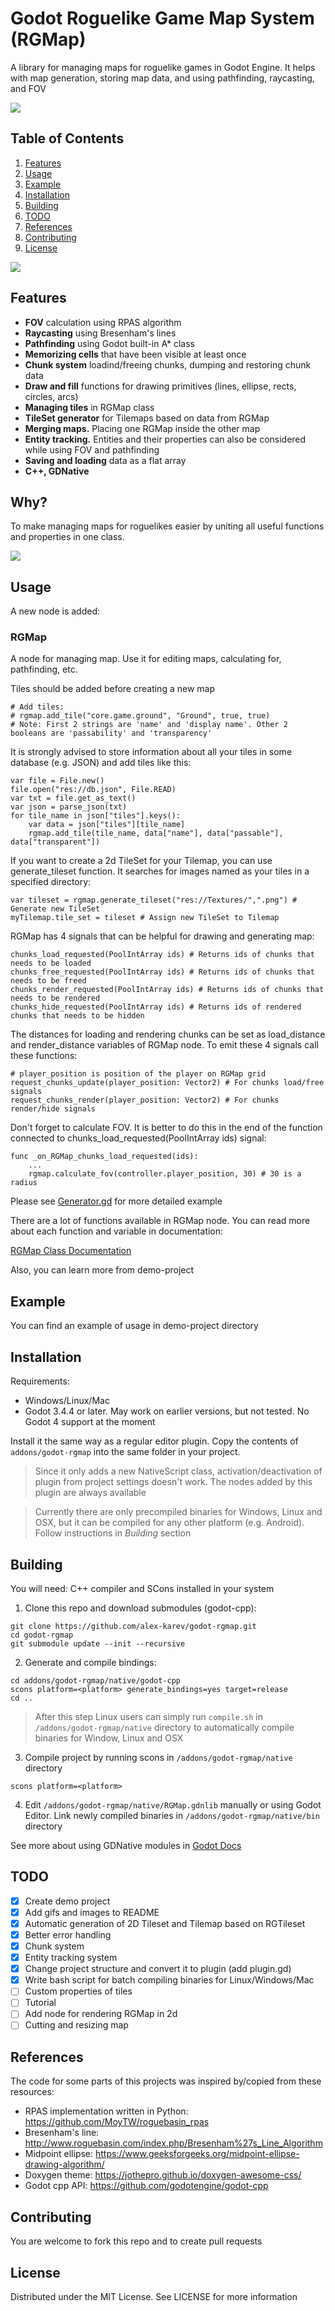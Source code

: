 # Godot Roguelike Game Map System (RGMap)

A library for managing maps for roguelike games in Godot Engine. It helps with map generation, storing map data, and using pathfinding, raycasting, and FOV

<img src="https://github.com/alex-karev/godot-rgmap/raw/main/addons/godot-rgmap/screenshots/demo.gif">

## Table of Contents

1. [Features](#features)
2. [Usage](#usage)
3. [Example](#example)
4. [Installation](#installation)
5. [Building](#building)
6. [TODO](#tODO)
7. [References](#references)
8. [Contributing](#contributing)
9. [License](#license)

<img src="https://github.com/alex-karev/godot-rgmap/raw/main/addons/godot-rgmap/screenshots/demo2.gif">

## Features
* **FOV** calculation using RPAS algorithm
* **Raycasting** using Bresenham's lines
* **Pathfinding** using Godot built-in A* class
* **Memorizing cells** that have been visible at least once
* **Chunk system** loadind/freeing chunks, dumping and restoring chunk data
* **Draw and fill** functions for drawing primitives (lines, ellipse, rects, circles, arcs)
* **Managing tiles** in RGMap class
* **TileSet generator** for Tilemaps based on data from RGMap
* **Merging maps.** Placing one RGMap inside the other map
* **Entity tracking.** Entities and their properties can also be considered while using FOV and pathfinding 
* **Saving and loading** data as a flat array
* **C++, GDNative**

## Why?
To make managing maps for roguelikes easier by uniting all useful functions and properties in one class.

<img src="https://raw.githubusercontent.com/alex-karev/godot-rgmap/main/addons/godot-rgmap/screenshots/code.png">

## Usage
A new node is added:

### RGMap
A node for managing map. Use it for editing maps, calculating for, pathfinding, etc.

Tiles should be added before creating a new map

```
# Add tiles:
# rgmap.add_tile("core.game.ground", "Ground", true, true)
# Note: First 2 strings are 'name' and 'display name'. Other 2 booleans are 'passability' and 'transparency'
```

It is strongly advised to store information about all your tiles in some database (e.g. JSON) and add tiles like this:

```
var file = File.new()
file.open("res://db.json", File.READ)
var txt = file.get_as_text()
var json = parse_json(txt)
for tile_name in json["tiles"].keys():
    var data = json["tiles"][tile_name]
    rgmap.add_tile(tile_name, data["name"], data["passable"], data["transparent"])
```

If you want to create a 2d TileSet for your Tilemap, you can use generate_tileset function. 
It searches for images named as your tiles in a specified directory:

```
var tileset = rgmap.generate_tileset("res://Textures/",".png") # Generate new TileSet
myTilemap.tile_set = tileset # Assign new TileSet to Tilemap
```

RGMap has 4 signals that can be helpful for drawing and generating map:

```
chunks_load_requested(PoolIntArray ids) # Returns ids of chunks that needs to be loaded
chunks_free_requested(PoolIntArray ids) # Returns ids of chunks that needs to be freed
chunks_render_requested(PoolIntArray ids) # Returns ids of chunks that needs to be rendered
chunks_hide_requested(PoolIntArray ids) # Returns ids of rendered chunks that needs to be hidden
```

The distances for loading and rendering chunks can be set as load_distance and render_distance variables of RGMap node. 
To emit these 4 signals call these functions:

```
# player_position is position of the player on RGMap grid
request_chunks_update(player_position: Vector2) # For chunks load/free signals
request_chunks_render(player_position: Vector2) # For chunks render/hide signals
```

Don't forget to calculate FOV. It is better to do this in the end of the function connected to chunks_load_requested(PoolIntArray ids) signal:

```
func _on_RGMap_chunks_load_requested(ids):
    ...
    rgmap.calculate_fov(controller.player_position, 30) # 30 is a radius
```

Please see [Generator.gd](https://github.com/alex-karev/godot-rgmap/blob/main/addons/godot-rgmap/demo/Generator.gd) 
for more detailed example

There are a lot of functions available in RGMap node. You can read more about each function and variable in documentation:

[RGMap Class Documentation](https://alex-karev.github.io/godot-rgmap/classgodot_1_1RGMap.html)

Also, you can learn more from demo-project

## Example
You can find an example of usage in demo-project directory

## Installation
Requirements:

* Windows/Linux/Mac
* Godot 3.4.4 or later. May work on earlier versions, but not tested. No Godot 4 support at the moment

Install it the same way as a regular editor plugin. Copy the contents of `addons/godot-rgmap` into the same folder in your project. 

> Since it only adds a new NativeScript class, activation/deactivation of plugin from project settings doesn't work. The nodes added by this plugin are always available

> Currently there are only precompiled binaries for Windows, Linux and OSX, but it can be compiled for any other platform (e.g. Android). Follow instructions in *Building* section

## Building
You will need: C++ compiler and SCons installed in your system

1. Clone this repo and download submodules (godot-cpp):

```
git clone https://github.com/alex-karev/godot-rgmap.git
cd godot-rgmap
git submodule update --init --recursive
```

2. Generate and compile bindings:

```
cd addons/godot-rgmap/native/godot-cpp
scons platform=<platform> generate_bindings=yes target=release 
cd ..
```

> After this step Linux users can simply run `compile.sh` in `/addons/godot-rgmap/native` directory to automatically compile binaries for Window, Linux and OSX

3. Compile project by running scons in `/addons/godot-rgmap/native` directory

```
scons platform=<platform>
```

4. Edit `/addons/godot-rgmap/native/RGMap.gdnlib` manually or using Godot Editor. Link newly compiled binaries in `/addons/godot-rgmap/native/bin` directory

See more about using GDNative modules in [Godot Docs](https://docs.godotengine.org/en/stable/tutorials/scripting/gdnative/gdnative_cpp_example.html#using-the-gdnative-module)

## TODO
- [X] Create demo project
- [X] Add gifs and images to README
- [X] Automatic generation of 2D Tileset and Tilemap based on RGTileset
- [X] Better error handling
- [X] Chunk system
- [X] Entity tracking system
- [X] Change project structure and convert it to plugin (add plugin.gd)
- [X] Write bash script for batch compiling binaries for Linux/Windows/Mac
- [ ] Custom properties of tiles
- [ ] Tutorial
- [ ] Add node for rendering RGMap in 2d
- [ ] Cutting and resizing map

## References
The code for some parts of this projects was inspired by/copied from these resources:
* RPAS implementation written in Python: <https://github.com/MoyTW/roguebasin_rpas>
* Bresenham's line: <http://www.roguebasin.com/index.php/Bresenham%27s_Line_Algorithm>
* Midpoint ellipse: <https://www.geeksforgeeks.org/midpoint-ellipse-drawing-algorithm/>
* Doxygen theme: <https://jothepro.github.io/doxygen-awesome-css/>
* Godot cpp API: <https://github.com/godotengine/godot-cpp>

## Contributing
You are welcome to fork this repo and to create pull requests

## License
Distributed under the MIT License. See LICENSE for more information
